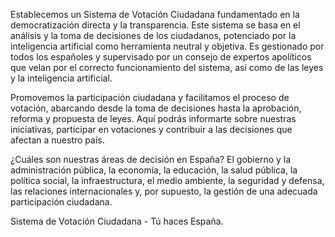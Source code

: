 Establecemos un Sistema de Votación Ciudadana fundamentado en la democratización directa y la transparencia. Este sistema se basa en el análisis y la toma de decisiones de los ciudadanos, potenciado por la inteligencia artificial como herramienta neutral y objetiva. Es gestionado por todos los españoles y supervisado por un consejo de expertos apolíticos que velan por el correcto funcionamiento del sistema, así como de las leyes y la inteligencia artificial.

Promovemos la participación ciudadana y facilitamos el proceso de votación, abarcando desde la toma de decisiones hasta la aprobación, reforma y propuesta de leyes. Aquí podrás informarte sobre nuestras iniciativas, participar en votaciones y contribuir a las decisiones que afectan a nuestro país.

¿Cuáles son nuestras áreas de decisión en España? El gobierno y la administración pública, la economía, la educación, la salud pública, la política social, la infraestructura, el medio ambiente, la seguridad y defensa, las relaciones internacionales y, por supuesto, la gestión de una adecuada participación ciudadana.

Sistema de Votación Ciudadana - Tú haces España.
